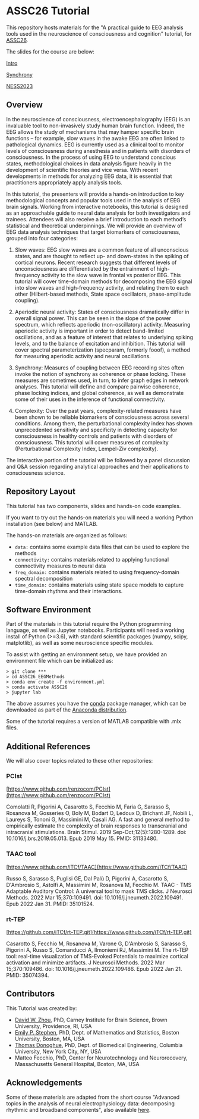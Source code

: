 # ASSC26 Tutorial

This repository hosts materials for the "A practical guide to EEG analysis tools used in the neuroscience of consciousness and cognition" tutorial, for [ASSC26](https://theassc.org/assc-26/#tutorials).

The slides for the course are below:

[Intro](https://docs.google.com/presentation/d/1X7yLfVzOVmVLF_CH6Phm_tp9EJp2D_Q4st-tBgOjoY8/edit?usp=sharing)

[Synchrony](https://docs.google.com/presentation/d/1NUFq5qjLdXKk3nqVy6pAoQ2IAdzKaC3PZqalbEzcrqg/edit?usp=sharing)

[NESS2023](https://docs.google.com/presentation/d/1WpJl8nP0swUqbdUwYPvmXec1HPUf0hXI2juuXgZ0AU0/edit?usp=sharing)

## Overview

In the neuroscience of consciousness, electroencephalography (EEG) is an invaluable tool to non-invasively study human brain function. Indeed, the EEG allows the study of mechanisms that may hamper specific brain functions – for example, slow waves in the awake EEG are often linked to pathological dynamics. EEG is currently used as a clinical tool to monitor levels of consciousness during anesthesia and in patients with disorders of consciousness. In the process of using EEG to understand conscious states, methodological choices in data analysis figure heavily in the development of scientific theories and vice versa. With recent developments in methods for analyzing EEG data, it is essential that practitioners appropriately apply analysis tools.

In this tutorial, the presenters will provide a hands-on introduction to key methodological concepts and popular tools used in the analysis of EEG brain signals. Working from interactive notebooks, this tutorial is designed as an approachable guide to neural data analysis for both investigators and trainees. Attendees will also receive a brief introduction to each method’s statistical and theoretical underpinnings. We will provide an overview of EEG data analysis techniques that target biomarkers of consciousness, grouped into four categories:

1. Slow waves: EEG slow waves are a common feature of all unconscious states, and are thought to reflect up- and down-states in the spiking of cortical neurons. Recent research suggests that different levels of unconsciousness are differentiated by the entrainment of high-frequency activity to the slow wave in frontal vs posterior EEG. This tutorial will cover time-domain methods for decomposing the EEG signal into slow waves and high-frequency activity, and relating them to each other (Hilbert-based methods, State space oscillators, phase-amplitude coupling).

2. Aperiodic neural activity: States of consciousness dramatically differ in overall signal power. This can be seen in the slope of the power spectrum, which reflects aperiodic (non-oscillatory) activity. Measuring aperiodic activity is important in order to detect band-limited oscillations, and as a feature of interest that relates to underlying spiking levels, and to the balance of excitation and inhibition. This tutorial will cover spectral parameterization (specparam, formerly fooof), a method for measuring aperiodic activity and neural oscillations.

3. Synchrony: Measures of coupling between EEG recording sites often invoke the notion of synchrony as coherence or phase locking. These measures are sometimes used, in turn, to infer graph edges in network analyses. This tutorial will define and compare pairwise coherence, phase locking indices, and global coherence, as well as demonstrate some of their uses in the inference of functional connectivity.

4. Complexity: Over the past years, complexity-related measures have been shown to be reliable biomarkers of consciousness across several conditions. Among them, the perturbational complexity index has shown unprecedented sensitivity and specificity in detecting capacity for consciousness in healthy controls and patients with disorders of consciousness. This tutorial will cover measures of complexity (Perturbational Complexity Index, Lempel-Ziv complexity).

The interactive portion of the tutorial will be followed by a panel discussion and Q&A session regarding analytical approaches and their applications to consciousness science.

## Repository Layout

This tutorial has two components, slides and hands-on code examples.

If you want to try out the hands-on materials you will need a working Python installation (see below) and MATLAB.

The hands-on materials are organized as follows:

- `data:` contains some example data files that can be used to explore the methods
- `connectivity:` contains materials related to applying functional connectivity measures to neural data
- `freq_domain:` contains materials related to using frequency-domain spectral decomposition
- `time_domain:` contains materials using state space models to capture time-domain rhythms and their interactions.

## Software Environment

Part of the materials in this tutorial require the Python programming language, as well as Jupyter notebooks. Participants will need a working install of Python (>=3.6), with standard scientific packages (numpy, scipy, matplotlib), as well as some neuroscience specific modules.

To assist with getting an environment setup, we have provided an environment file which can be initialized as:

    > git clone ***
    > cd ASSC26_EEGMethods
    > conda env create -f environment.yml
    > conda activate ASSC26
    > jupyter lab

The above assumes you have the [conda](https://docs.conda.io/en/latest/) package manager, which can be downloaded as part of the [Anaconda distribution](https://www.anaconda.com/download).

Some of the tutorial requires a version of MATLAB compatible with .mlx files.

## Additional References

We will also cover topics related to these other repositories:

### PCIst
[https://www.github.com/renzocom/PCIst](https://www.github.com/renzocom/PCIst)

Comolatti R, Pigorini A, Casarotto S, Fecchio M, Faria G, Sarasso S, Rosanova M, Gosseries O, Boly M, Bodart O, Ledoux D, Brichant JF, Nobili L, Laureys S, Tononi G, Massimini M, Casali AG. A fast and general method to empirically estimate the complexity of brain responses to transcranial and intracranial stimulations. Brain Stimul. 2019 Sep-Oct;12(5):1280-1289. doi: 10.1016/j.brs.2019.05.013. Epub 2019 May 15. PMID: 31133480.

### TAAC tool
[https://www.github.com/iTCf/TAAC](https://www.github.com/iTCf/TAAC)

Russo S, Sarasso S, Puglisi GE, Dal Palù D, Pigorini A, Casarotto S, D'Ambrosio S, Astolfi A, Massimini M, Rosanova M, Fecchio M. TAAC - TMS Adaptable Auditory Control: A universal tool to mask TMS clicks. J Neurosci Methods. 2022 Mar 15;370:109491. doi: 10.1016/j.jneumeth.2022.109491. Epub 2022 Jan 31. PMID: 35101524.

### rt-TEP
[https://github.com/iTCf/rt-TEP.git](https://www.github.com/iTCf/rt-TEP.git)

Casarotto S, Fecchio M, Rosanova M, Varone G, D'Ambrosio S, Sarasso S, Pigorini A, Russo S, Comanducci A, Ilmoniemi RJ, Massimini M. The rt-TEP tool: real-time visualization of TMS-Evoked Potentials to maximize cortical activation and minimize artifacts. J Neurosci Methods. 2022 Mar 15;370:109486. doi: 10.1016/j.jneumeth.2022.109486. Epub 2022 Jan 21. PMID: 35074394.

## Contributors

This Tutorial was created by:
- [David W. Zhou](https://scholar.google.com/citations?user=aiiwYt0AAAAJ&hl=en), PhD, Carney Institute for Brain Science, Brown University, Providence, RI, USA
- [Emily P. Stephen](http://emilystephen.com/), PhD, Dept. of Mathematics and Statistics, Boston University, Boston, MA, USA
- [Thomas Donoghue](https://tomdonoghue.github.io/), PhD, Dept. of Biomedical Engineering, Columbia University, New York City, NY, USA
- Matteo Fecchio, PhD, Center for Neurotechnology and Neurorecovery, Massachusetts General Hospital, Boston, MA, USA

## Acknowledgements

Some of these materials are adapted from the short course "Advanced topics in the analysis of neural electrophysiology data: decomposing rhythmic and broadband components", also available
[here](https://github.com/TomDonoghue/NESSTutorial2023).
